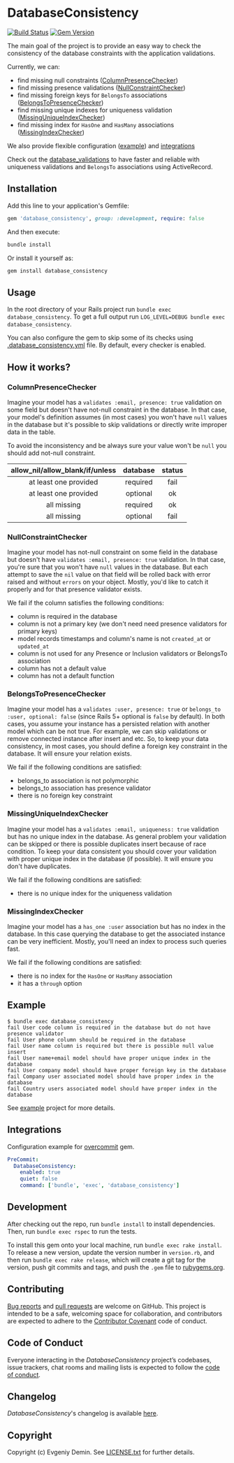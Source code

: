 # DatabaseConsistency

[![Build Status](https://travis-ci.org/djezzzl/database_consistency.svg?branch=master)](https://travis-ci.org/djezzzl/database_consistency)
[![Gem Version](https://badge.fury.io/rb/database_consistency.svg)](https://badge.fury.io/rb/database_consistency)

The main goal of the project is to provide an easy way to check the consistency of the 
database constraints with the application validations.

Currently, we can:
- find missing null constraints ([ColumnPresenceChecker](#columnpresencechecker))
- find missing presence validations ([NullConstraintChecker](#nullconstraintchecker))
- find missing foreign keys for `BelongsTo` associations ([BelongsToPresenceChecker](#belongstopresencechecker))
- find missing unique indexes for uniqueness validation ([MissingUniqueIndexChecker](#missinguniqueindexchecker))
- find missing index for `HasOne` and `HasMany` associations ([MissingIndexChecker](#missingindexchecker))

We also provide flexible configuration ([example](example/.database_consistency.yml)) and [integrations](#integrations)

Check out the [database_validations](https://github.com/toptal/database_validations) to have faster and reliable with
uniqueness validations and `BelongsTo` associations using ActiveRecord.

## Installation

Add this line to your application's Gemfile:

```ruby
gem 'database_consistency', group: :development, require: false
```

And then execute:

```bash
bundle install
```

Or install it yourself as:

```bash
gem install database_consistency
```

## Usage

In the root directory of your Rails project run `bundle exec database_consistency`. 
To get a full output run `LOG_LEVEL=DEBUG bundle exec database_consistency`.

You can also configure the gem to skip some of its checks using [.database_consistency.yml](example/.database_consistency.yml) file.
By default, every checker is enabled. 

## How it works?

### ColumnPresenceChecker

Imagine your model has a `validates :email, presence: true` validation on some field but doesn't have not-null constraint in 
the database. In that case, your model's definition assumes (in most cases) you won't have `null` values in the database but 
it's possible to skip validations or directly write improper data in the table. 

To avoid the inconsistency and be always sure your value won't be `null` you should add not-null constraint.

| allow_nil/allow_blank/if/unless | database | status |
| :-----------------------------: | :------: | :----: |
| at least one provided           | required | fail   |
| at least one provided           | optional | ok     |
| all missing                     | required | ok     |
| all missing                     | optional | fail   |  

### NullConstraintChecker

Imagine your model has not-null constraint on some field in the database but doesn't have 
`validates :email, presence: true` validation. In that case, you're sure that you won't have `null` values in the database.
But each attempt to save the `nil` value on that field will be rolled back with error raised and without `errors` on your object.
Mostly, you'd like to catch it properly and for that presence validator exists.

We fail if the column satisfies the following conditions:
- column is required in the database
- column is not a primary key (we don't need need presence validators for primary keys)
- model records timestamps and column's name is not `created_at` or `updated_at`
- column is not used for any Presence or Inclusion validators or BelongsTo association
- column has not a default value
- column has not a default function

### BelongsToPresenceChecker

Imagine your model has a `validates :user, presence: true` or `belongs_to :user, optional: false` 
(since Rails 5+ optional is `false` by default). In both cases, you assume your instance has a persisted relation with another
model which can be not true. For example, we can skip validations or remove connected instance after insert and etc. So, 
to keep your data consistency, in most cases, you should define a foreign key constraint in the database. It will ensure your
relation exists. 

We fail if the following conditions are satisfied:
- belongs_to association is not polymorphic
- belongs_to association has presence validator
- there is no foreign key constraint

### MissingUniqueIndexChecker

Imagine your model has a `validates :email, uniqueness: true` validation but has no unique index in the database. As general
problem your validation can be skipped or there is possible duplicates insert because of race condition. To keep your data 
consistent you should cover your validation with proper unique index in the database (if possible). It will ensure you don't
have duplicates.

We fail if the following conditions are satisfied:
- there is no unique index for the uniqueness validation 

### MissingIndexChecker

Imagine your model has a `has_one :user` association but has no index in the database. In this case querying the database
to get the associated instance can be very inefficient. Mostly, you'll need an index to process such queries fast. 

We fail if the following conditions are satisfied:
- there is no index for the `HasOne` or `HasMany` association
- it has a `through` option

## Example

```
$ bundle exec database_consistency
fail User code column is required in the database but do not have presence validator
fail User phone column should be required in the database
fail User name column is required but there is possible null value insert
fail User name+email model should have proper unique index in the database
fail User company model should have proper foreign key in the database
fail Company user associated model should have proper index in the database
fail Country users associated model should have proper index in the database
```

See [example](example) project for more details.

## Integrations

Configuration example for [overcommit](https://github.com/brigade/overcommit) gem. 

```yaml
PreCommit:
  DatabaseConsistency:
    enabled: true
    quiet: false
    command: ['bundle', 'exec', 'database_consistency']
```

## Development

After checking out the repo, run `bundle install` to install dependencies. Then, run `bundle exec rspec` to run the tests.

To install this gem onto your local machine, run `bundle exec rake install`. To release a new version, 
update the version number in `version.rb`, and then run `bundle exec rake release`, which will create a git 
tag for the version, push git commits and tags, and push the `.gem` file to [rubygems.org](https://rubygems.org).

## Contributing

[Bug reports](https://github.com/djezzzl/database_consistency/issues) and [pull requests](https://github.com/djezzzl/database_consistency/pulls) are welcome on GitHub. 
This project is intended to be a safe, welcoming space for collaboration, and contributors are expected 
to adhere to the [Contributor Covenant](http://contributor-covenant.org) code of conduct.

## Code of Conduct

Everyone interacting in the *DatabaseConsistency* project’s codebases, issue trackers, chat rooms 
and mailing lists is expected to 
follow the [code of conduct](CODE_OF_CONDUCT.md).

## Changelog

*DatabaseConsistency*'s changelog is available [here](CHANGELOG.md).

## Copyright

Copyright (c) Evgeniy Demin. See [LICENSE.txt](LICENSE.txt) for further details.

